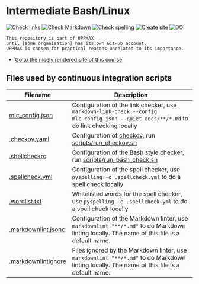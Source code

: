 # Intermediate Bash/Linux

<!-- markdownlint-disable MD013 --><!-- Badges cannot be split up over lines, hence will break 80 characters per line -->

[![Check links](https://github.com/UPPMAX/naiss_intermediate_bash_linux/actions/workflows/check_links.yaml/badge.svg?branch=main)](https://github.com/UPPMAX/naiss_intermediate_bash_linux/actions/workflows/check_links.yaml)
[![Check Markdown](https://github.com/UPPMAX/naiss_intermediate_bash_linux/actions/workflows/check_markdown.yaml/badge.svg?branch=main)](https://github.com/UPPMAX/naiss_intermediate_bash_linux/actions/workflows/check_markdown.yaml)
[![Check spelling](https://github.com/UPPMAX/naiss_intermediate_bash_linux/actions/workflows/check_spelling.yaml/badge.svg?branch=main)](https://github.com/UPPMAX/naiss_intermediate_bash_linux/actions/workflows/check_spelling.yaml)
[![Create site](https://github.com/UPPMAX/naiss_intermediate_bash_linux/actions/workflows/create_website.yaml/badge.svg?branch=main)](https://github.com/UPPMAX/naiss_intermediate_bash_linux/actions/workflows/create_website.yaml)
[![DOI](https://zenodo.org/badge/887694497.svg)](https://doi.org/10.5281/zenodo.15551066)

<!-- markdownlint-enable MD013 -->

```text
This repository is part of UPPMAX
until [some organisation] has its own GitHub account.
UPPMAX is chosen for practical reasons unrelated to its importance.
```

- [Go to the nicely rendered site of this course](https://uppmax.github.io/naiss_intermediate_bash_linux)

## Files used by continuous integration scripts

<!-- markdownlint-disable MD013 --><!-- Tables cannot be split up over lines, hence will break 80 characters per line -->

| Filename                                   | Description                                                                                                                                 |
| ------------------------------------------ | ------------------------------------------------------------------------------------------------------------------------------------------- |
| [mlc_config.json](mlc_config.json)         | Configuration of the link checker, use `markdown-link-check --config mlc_config.json --quiet docs/**/*.md` to do link checking locally      |
| [.checkov.yaml](.checkov.yaml)             | Configuration of [checkov](https://www.checkov.io/), run [scripts/run_checkov.sh](scripts/run_checkov.sh)                                   |
| [.shellcheckrc](.shellcheckrc)             | Configuration of the Bash style checker, run [scripts/run_bash_check.sh](scripts/run_bash_check.sh)                                         |
| [.spellcheck.yml](.spellcheck.yml)         | Configuration of the spell checker, use `pyspelling -c .spellcheck.yml` to do a spell check locally                                         |
| [.wordlist.txt](.wordlist.txt)             | Whitelisted words for the spell checker, use `pyspelling -c .spellcheck.yml` to do a spell check locally                                    |
| [.markdownlint.jsonc](.markdownlint.jsonc) | Configuration of the Markdown linter, use `markdownlint "**/*.md"` to do Markdown linting locally. The name of this file is a default name. |
| [.markdownlintignore](.markdownlintignore) | Files ignored by the Markdown linter, use `markdownlint "**/*.md"` to do Markdown linting locally. The name of this file is a default name. |

<!-- markdownlint-enable MD013 -->
